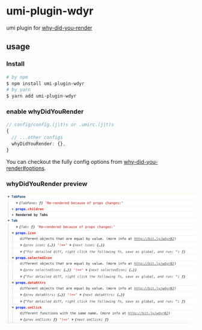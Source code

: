 # umi-plugin-wdyr

umi plugin for [why-did-you-render](https://github.com/welldone-software/why-did-you-render)

## usage

### Install

```bash
# by npm
$ npm install umi-plugin-wdyr
# by yarn
$ yarn add umi-plugin-wdyr
```

### enable whyDidYouRender

```ts
// config/config.(j|t)s or .umirc.(j|t)s
{
  // ...other configs
  whyDidYouRender: {},
}
```

You can checkout the fully config options from [why-did-you-render#options](https://github.com/welldone-software/why-did-you-render#options).

### whyDidYouRender preview

<img src="./screenshot.png" alt="umi whyDidYouRender preview" width="800" />
